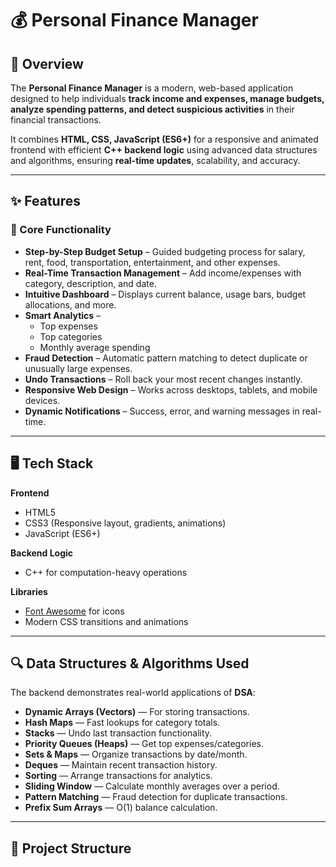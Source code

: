 # 💰 Personal Finance Manager

## 📌 Overview
The **Personal Finance Manager** is a modern, web-based application designed to help individuals **track income and expenses, manage budgets, analyze spending patterns, and detect suspicious activities** in their financial transactions.  

It combines **HTML, CSS, JavaScript (ES6+)** for a responsive and animated frontend with efficient **C++ backend logic** using advanced data structures and algorithms, ensuring **real-time updates**, scalability, and accuracy.

---

## ✨ Features

### 🎯 Core Functionality
- **Step-by-Step Budget Setup** – Guided budgeting process for salary, rent, food, transportation, entertainment, and other expenses.
- **Real-Time Transaction Management** – Add income/expenses with category, description, and date.
- **Intuitive Dashboard** – Displays current balance, usage bars, budget allocations, and more.
- **Smart Analytics** –  
  - Top expenses  
  - Top categories  
  - Monthly average spending
- **Fraud Detection** – Automatic pattern matching to detect duplicate or unusually large expenses.
- **Undo Transactions** – Roll back your most recent changes instantly.
- **Responsive Web Design** – Works across desktops, tablets, and mobile devices.
- **Dynamic Notifications** – Success, error, and warning messages in real-time.

---

## 🖥️ Tech Stack

**Frontend**
- HTML5
- CSS3 (Responsive layout, gradients, animations)
- JavaScript (ES6+)

**Backend Logic**
- C++ for computation-heavy operations

**Libraries**
- [Font Awesome](https://fontawesome.com/) for icons
- Modern CSS transitions and animations

---

## 🔍 Data Structures & Algorithms Used

The backend demonstrates real-world applications of **DSA**:
- **Dynamic Arrays (Vectors)** — For storing transactions.
- **Hash Maps** — Fast lookups for category totals.
- **Stacks** — Undo last transaction functionality.
- **Priority Queues (Heaps)** — Get top expenses/categories.
- **Sets & Maps** — Organize transactions by date/month.
- **Deques** — Maintain recent transaction history.
- **Sorting** — Arrange transactions for analytics.
- **Sliding Window** — Calculate monthly averages over a period.
- **Pattern Matching** — Fraud detection for duplicate transactions.
- **Prefix Sum Arrays** — O(1) balance calculation.

---

## 📂 Project Structure

